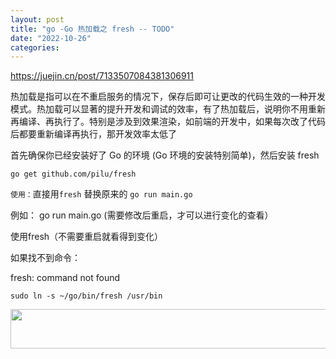 ```yaml
---
layout: post
title: "go -Go 热加载之 fresh -- TODO"
date: "2022-10-26"
categories: 
---
```

<p><a href="https://juejin.cn/post/7133507084381306911">https://juejin.cn/post/7133507084381306911</a></p>

<p>热加载是指可以在不重启服务的情况下，保存后即可让更改的代码生效的一种开发模式。热加载可以显著的提升开发和调试的效率，有了热加载后，说明你不用重新再编译、再执行了。特别是涉及到效果渲染，如前端的开发中，如果每次改了代码后都要重新编译再执行，那开发效率太低了</p>

<p>首先确保你已经安装好了 Go 的环境 (Go 环境的安装特别简单)，然后安装 fresh</p>

<pre>
<code class="hljs language-shell copyable" lang="shell">go get github.com/pilu/fresh</code></pre>

<p><code class="hljs language-shell copyable" lang="shell">使用：</code>直接用<code>fresh</code> 替换原来的 <code>go run main.go</code></p>

<p>例如： go run main.go (需要修改后重启，才可以进行变化的查看）</p>

<p>使用fresh（不需要重启就看得到变化）</p>

<p>如果找不到命令：</p>

<p>fresh: command not found</p>

<pre>
<code class="hljs language-shell copyable" lang="shell">sudo ln -s ~/go/bin/fresh /usr/bin</code></pre>

<p><img height="63" src="/uploads/ckeditor/pictures/656/image-20221026145505-1.png" width="872" /></p>

<p>&nbsp;</p>

